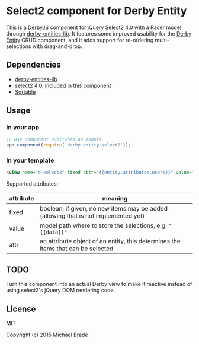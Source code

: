 # Select2 component for Derby Entity

This is a [DerbyJS](http://github.com/codeparty/derby) component for jQuery Select2 4.0 with a Racer
model through [derby-entities-lib](https://github.com/michael-brade/derby-entities-lib).
It features some improved usability for the [Derby Entity](https://github.com/michael-brade/derby-entity) CRUD component, and it adds support for re-ordering multi-selections with drag-and-drop.


## Dependencies

* [derby-entities-lib](https://github.com/michael-brade/derby-entities-lib)
* select2 4.0, included in this component
* [Sortable](http://rubaxa.github.io/Sortable)


## Usage

### In your app

```javascript
// Use component published as module
app.component(require('derby-entity-select2'));
```

### In your template

```html
<view name="d-select2" fixed attr="{{entity.attributes.users}}" value="{{data}}"></view>
```

Supported attributes:

attribute | meaning
------|------
fixed | boolean; if given, no new items may be added (allowing that is not implemented yet)
value | model path where to store the selections, e.g. `"{{data}}"`
attr  | an attribute object of an entity, this determines the items that can be selected


## TODO

Turn this component into an actual Derby view to make it reactive instead of using select2's jQuery DOM rendering code.


## License

MIT

Copyright (c) 2015 Michael Brade
